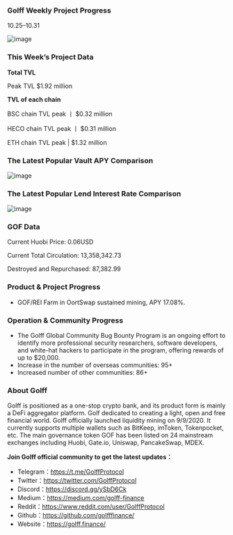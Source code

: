 ### Golff Weekly Project Progress

10.25–10.31

![image](https://docs.golff.com/blog/page/week84/24.jpg)

### This Week’s Project Data

**Total TVL**

Peak TVL $1.92 million

**TVL of each chain**

BSC chain TVL peak 丨 $0.32 million

HECO chain TVL peak 丨 $0.31 million

ETH chain TVL peak | $1.32 million

### The Latest Popular Vault APY Comparison

![image](https://docs.golff.com/blog/page/week84/25.jpg)

### The Latest Popular Lend Interest Rate Comparison

![image](https://docs.golff.com/blog/page/week84/26.jpg)

### GOF Data

Current Huobi Price: 0.06USD

Current Total Circulation: 13,358,342.73

Destroyed and Repurchased: 87,382.99

### Product & Project Progress

- GOF/REI Farm in OortSwap sustained mining, APY 17.08%.

### Operation & Community Progress

- The Golff Global Community Bug Bounty Program is an ongoing effort to identify more professional security researchers, software developers, and white-hat hackers to participate in the program, offering rewards of up to $20,000.
- Increase in the number of overseas communities: 95+
- Increased number of other communities: 86+

### About Golff

Golff is positioned as a one-stop crypto bank, and its product form is mainly a DeFi aggregator platform. Golf dedicated to creating a light, open and free financial world. Golff officially launched liquidity mining on 9/9/2020. It currently supports multiple wallets such as BitKeep, imToken, Tokenpocket, etc. The main governance token GOF has been listed on 24 mainstream exchanges including Huobi, Gate.io, Uniswap, PancakeSwap, MDEX.

**Join Golff official community to get the latest updates：**

- Telegram：https://t.me/GolffProtocol
- Twitter：https://twitter.com/GolffProtocol
- Discord：https://discord.gg/ySbD6Ck
- Medium：https://medium.com/golff-finance
- Reddit：https://www.reddit.com/user/GolffProtocol
- Github：https://github.com/golfffinance/
- Website：https://golff.finance/